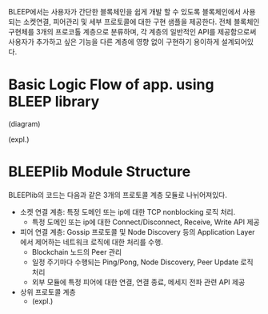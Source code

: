 BLEEP에서는 사용자가 간단한 블록체인을 쉽게 개발 할 수 있도록 블록체인에서 사용되는 소켓연결, 피어관리 및 세부 프로토콜에 대한 구현 샘플을 제공한다. 전체 블록체인 구현체를 3개의 프로코톨 계층으로 분류하며, 각 계층의 일반적인 API를 제공함으로써 사용자가 추가하고 싶은 기능을 다른 계층에 영향 없이 구현하기 용이하게 설계되어있다.

# Basic Logic Flow of app. using BLEEP library
(diagram)

(expl.)

# BLEEPlib Module Structure
BLEEPlib의 코드는 다음과 같은 3개의 프로토콜 계층 모듈로 나뉘어져있다.
- 소켓 연결 계층: 특정 도메인 또는 ip에 대한 TCP nonblocking 로직 처리.
  -  특정 도메인 또는 ip에 대한 Connect/Disconnect, Receive, Write API 제공
- 피어 연결 계층: Gossip 프로토콜 및 Node Discovery 등의 Application Layer에서 제어하는 네트워크 로직에 대한 처리를 수행.
  - Blockchain 노드의 Peer 관리
  - 일정 주기마다 수행되는 Ping/Pong, Node Discovery, Peer Update 로직 처리
  - 외부 모듈에 특정 피어에 대한 연결, 연결 종료, 메세지 전파 관련 API 제공
- 상위 프로토콜 계층
  - (expl.)
